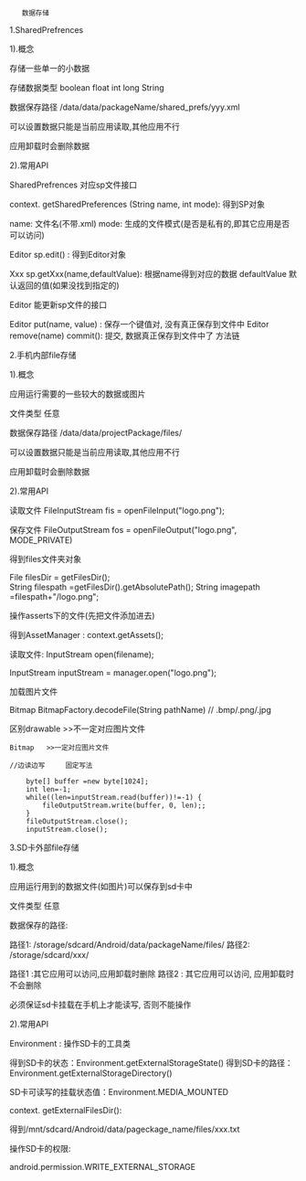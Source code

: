        数据存储

1.SharedPrefrences

  1).概念
  
  存储一些单一的小数据
  
  存储数据类型 boolean float int long String
  
  数据保存路径 /data/data/packageName/shared_prefs/yyy.xml
  
  可以设置数据只能是当前应用读取,其他应用不行
  
  应用卸载时会删除数据

  2).常用API
  
SharedPrefrences   对应sp文件接口

 context. getSharedPreferences (String name, int mode): 得到SP对象
 
name: 文件名(不带.xml)
mode: 生成的文件模式(是否是私有的,即其它应用是否可以访问)

Editor sp.edit() : 得到Editor对象

Xxx sp.getXxx(name,defaultValue): 根据name得到对应的数据
defaultValue   默认返回的值(如果没找到指定的)

Editor    能更新sp文件的接口

Editor put(name, value) : 保存一个键值对, 没有真正保存到文件中
Editor remove(name)
commit(): 提交, 数据真正保存到文件中了     方法链

2.手机内部file存储

1).概念

  应用运行需要的一些较大的数据或图片
  
  文件类型   任意
  
  数据保存路径   /data/data/projectPackage/files/
  
  可以设置数据只能是当前应用读取,其他应用不行
  
  应用卸载时会删除数据

 2).常用API
 
读取文件
FileInputStream fis = openFileInput("logo.png");

保存文件
FileOutputStream fos = openFileOutput("logo.png", MODE_PRIVATE)

得到files文件夹对象

File filesDir = getFilesDir();  
String filespath =getFilesDir().getAbsolutePath(); 
String imagepath =filespath+"/logo.png";

操作asserts下的文件(先把文件添加进去)

得到AssetManager : context.getAssets();

读取文件: InputStream open(filename);

InputStream inputStream = manager.open("logo.png");

加载图片文件

Bitmap BitmapFactory.decodeFile(String pathName)   // .bmp/.png/.jpg

区别drawable >>不一定对应图片文件

    Bitmap   >>一定对应图片文件
    
    //边读边写     固定写法
    
		byte[] buffer =new byte[1024];
		int len=-1;
		while((len=inputStream.read(buffer))!=-1) {
			fileOutputStream.write(buffer, 0, len);;
		}
		fileOutputStream.close();
		inputStream.close();

3.SD卡外部file存储

 1).概念
 
  应用运行用到的数据文件(如图片)可以保存到sd卡中
  
  文件类型  任意
  
  数据保存的路径: 
  
  路径1: /storage/sdcard/Android/data/packageName/files/
  路径2: /storage/sdcard/xxx/
  
  路径1 :其它应用可以访问,应用卸载时删除
  路径2 : 其它应用可以访问, 应用卸载时不会删除
  
  必须保证sd卡挂载在手机上才能读写, 否则不能操作

 2).常用API

Environment :  操作SD卡的工具类

得到SD卡的状态：Environment.getExternalStorageState() 
得到SD卡的路径：Environment.getExternalStorageDirectory()

SD卡可读写的挂载状态值：Environment.MEDIA_MOUNTED

context. getExternalFilesDir():  

得到/mnt/sdcard/Android/data/pageckage_name/files/xxx.txt

操作SD卡的权限:

android.permission.WRITE_EXTERNAL_STORAGE
